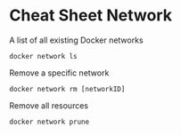# Cheat Sheet Network

A list of all existing Docker networks

    docker network ls

Remove a specific network

    docker network rm [networkID]

Remove all resources

    docker network prune
